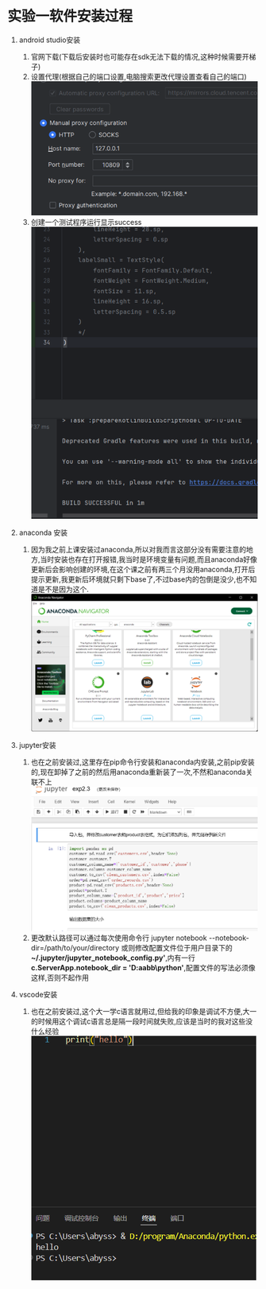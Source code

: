 # 实验一软件安装过程

1. android studio安装
   1. 官网下载(下载后安装时也可能存在sdk无法下载的情况,这种时候需要开梯子)
   2. 设置代理(根据自己的端口设置,电脑搜索更改代理设置查看自己的端口)
   ![代理设置](proxy.png)
   3. 创建一个测试程序运行显示success
   ![测试程序](androidrun.png)

2. anaconda 安装
   1. 因为我之前上课安装过anaconda,所以对我而言这部分没有需要注意的地方,当时安装也存在打开报错,我当时是环境变量有问题,而且anaconda好像更新后会影响创建的环境,在这个课之前有两三个月没用anaconda,打开后提示更新,我更新后环境就只剩下base了,不过base内的包倒是没少,也不知道是不是因为这个.
   ![anaconda](anaconda.png)
3. jupyter安装
   1. 也在之前安装过,这里存在pip命令行安装和anaconda内安装,之前pip安装的,现在卸掉了之前的然后用anaconda重新装了一次,不然和anaconda关联不上
   ![jupyter](jupyter.png)
   2. 更改默认路径可以通过每次使用命令行
   jupyter notebook --notebook-dir=/path/to/your/directory
   或则修改配置文件位于用户目录下的
   **~/.jupyter/jupyter_notebook_config.py'**,内有一行  
   **c.ServerApp.notebook_dir = 'D:aabb\python'**,配置文件的写法必须像这样,否则不起作用
4. vscode安装
   1. 也在之前安装过,这个大一学c语言就用过,但给我的印象是调试不方便,大一的时候用这个调试c语言总是隔一段时间就失败,应该是当时的我对这些没什么经验
   ![vscode](vscode.png)